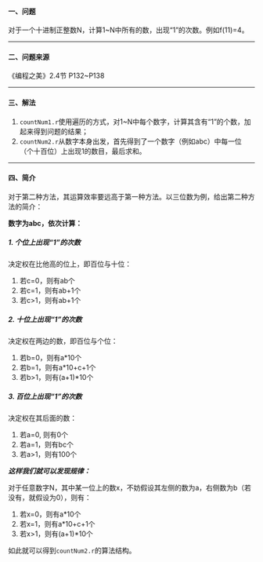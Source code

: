 #### 一、问题
对于一个十进制正整数N，计算1~N中所有的数，出现“1”的次数。例如f(11)=4。

***

#### 二、问题来源
《编程之美》2.4节 P132~P138

***

#### 三、解法

1. `countNum1.r`使用遍历的方式，对1~N中每个数字，计算其含有“1”的个数，加起来得到问题的结果；
2. `countNum2.r`从数字本身出发，首先得到了一个数字（例如abc）中每一位（个十百位）上出现1的数目，最后求和。

***

#### 四、简介

对于第二种方法，其运算效率要远高于第一种方法。以三位数为例，给出第二种方法的简介：

**数字为abc，依次计算：**

##### 1. 个位上出现“1”的次数
决定权在比他高的位上，即百位与十位：

1. 若c=0，则有ab个
2. 若c=1，则有ab+1个
3. 若c>1，则有ab+1个

##### 2. 十位上出现“1”的次数
决定权在两边的数，即百位与个位：

1. 若b=0，则有a*10个
2. 若b=1，则有a*10+c+1个
3. 若b>1，则有(a+1)*10个

##### 3. 百位上出现“1”的次数
决定权在其后面的数：

1. 若a=0, 则有0个
2. 若a=1，则有bc个
3. 若a>1，则有100个

***这样我们就可以发现规律：***

对于任意数字N，其中某一位上的数x，不妨假设其左侧的数为a，右侧数为b（若没有，就假设为0），则有：

1. 若x=0，则有a*10个
2. 若x=1，则有a*10+c+1个
3. 若x>1，则有(a+1)*10个

如此就可以得到`countNum2.r`的算法结构。